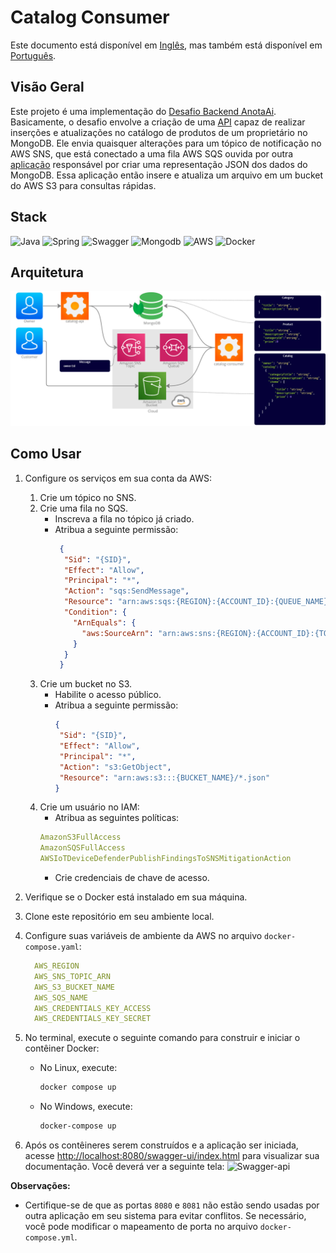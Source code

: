# Catalog Consumer

Este documento está disponível em [Inglês](README-en.md), 
mas também está disponível em [Português](README-en).

## Visão Geral
Este projeto é uma implementação do [Desafio Backend AnotaAi](https://github.com/githubanotaai/new-test-backend-nodejs). Basicamente, o desafio envolve a criação de uma 
[API](https://github.com/lucsalm/catalog-api) capaz de realizar inserções e atualizações no catálogo de produtos de um proprietário no MongoDB. 
Ele envia quaisquer alterações para um tópico de notificação no AWS SNS, que está conectado a uma fila AWS SQS
ouvida por outra [aplicação](https://github.com/lucsalm/catalog-consumer)  responsável por criar uma representação JSON dos dados do MongoDB.
Essa aplicação então insere e atualiza um arquivo em um bucket do AWS S3 para consultas rápidas.

## Stack

![Java](https://img.shields.io/badge/java-%23ED8B00.svg?style=for-the-badge&logo=openjdk&logoColor=white)
![Spring](https://img.shields.io/badge/Spring%20Boot-6DB33F.svg?style=for-the-badge&logo=Spring-Boot&logoColor=white)
![Swagger](https://img.shields.io/badge/Swagger-85EA2D.svg?style=for-the-badge&logo=Swagger&logoColor=black)
![Mongodb](https://img.shields.io/badge/MongoDB-47A248.svg?style=for-the-badge&logo=MongoDB&logoColor=white)
![AWS](https://img.shields.io/badge/Amazon%20AWS-232F3E.svg?style=for-the-badge&logo=Amazon-AWS&logoColor=white)
![Docker](https://img.shields.io/badge/Docker-2496ED.svg?style=for-the-badge&logo=Docker&logoColor=white)

## Arquitetura

![Arquitetura](img/arquitetura.png)

## Como Usar

1. Configure os serviços em sua conta da AWS:
    1. Crie um tópico no SNS.
    2. Crie uma fila no SQS.
        - Inscreva a fila no tópico já criado.
        - Atribua a seguinte permissão:
           ```json 
            {
             "Sid": "{SID}",
             "Effect": "Allow",
             "Principal": "*",
             "Action": "sqs:SendMessage",
             "Resource": "arn:aws:sqs:{REGION}:{ACCOUNT_ID}:{QUEUE_NAME}",
             "Condition": {
               "ArnEquals": {
                 "aws:SourceArn": "arn:aws:sns:{REGION}:{ACCOUNT_ID}:{TOPIC_NAME}"
               }
             }
            }
            ```
    3. Crie um bucket no S3.
        - Habilite o acesso público.
        - Atribua a seguinte permissão:
            ```json
            {
             "Sid": "{SID}",
             "Effect": "Allow",
             "Principal": "*",
             "Action": "s3:GetObject",
             "Resource": "arn:aws:s3:::{BUCKET_NAME}/*.json"
            }
            ```
    4. Crie um usuário no IAM:
        - Atribua as seguintes políticas:
        ```yaml
        AmazonS3FullAccess
        AmazonSQSFullAccess
        AWSIoTDeviceDefenderPublishFindingsToSNSMitigationAction
       ```
        - Crie credenciais de chave de acesso.

2. Verifique se o Docker está instalado em sua máquina.
3. Clone este repositório em seu ambiente local.
4. Configure suas variáveis de ambiente da AWS no arquivo `docker-compose.yaml`:
   ```yaml
     AWS_REGION
     AWS_SNS_TOPIC_ARN
     AWS_S3_BUCKET_NAME
     AWS_SQS_NAME
     AWS_CREDENTIALS_KEY_ACCESS
     AWS_CREDENTIALS_KEY_SECRET
      ```
5. No terminal, execute o seguinte comando para construir e iniciar o contêiner Docker:
    - No Linux, execute:
        ```bash
        docker compose up
        ```

    - No Windows, execute:
        ```bash
        docker-compose up
        ```

6. Após os contêineres serem construídos e a aplicação ser iniciada,
   acesse [http://localhost:8080/swagger-ui/index.html](http://localhost:8080/swagger-ui/index.html) para visualizar sua documentação. Você deverá ver a seguinte tela:
   ![Swagger-api](img/swagger.png)

**Observações:**

- Certifique-se de que as portas `8080` e `8081` não estão sendo usadas por outra aplicação em seu sistema para evitar
  conflitos. Se necessário, você pode modificar o mapeamento de porta no arquivo `docker-compose.yml`.
